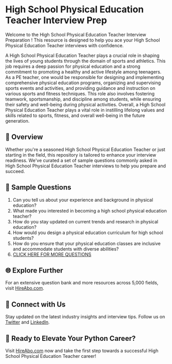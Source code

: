 # High School Physical Education Teacher Interview Prep

Welcome to the High School Physical Education Teacher Interview Preparation ! This resource is designed to help you ace your High School Physical Education Teacher interviews with confidence.

A High School Physical Education Teacher plays a crucial role in shaping the lives of young students through the domain of sports and athletics. This job requires a deep passion for physical education and a strong commitment to promoting a healthy and active lifestyle among teenagers. As a PE teacher, one would be responsible for designing and implementing comprehensive physical education programs, organizing and supervising sports events and activities, and providing guidance and instruction on various sports and fitness techniques. This role also involves fostering teamwork, sportsmanship, and discipline among students, while ensuring their safety and well-being during physical activities. Overall, a High School Physical Education Teacher plays a vital role in instilling lifelong values and skills related to sports, fitness, and overall well-being in the future generation.

## 🚀 Overview

Whether you're a seasoned High School Physical Education Teacher or just starting in the field, this repository is tailored to enhance your interview readiness. We've curated a set of sample questions commonly asked in High School Physical Education Teacher interviews to help you prepare and succeed.

## 📝 Sample Questions

1. Can you tell us about your experience and background in physical education?
2. What made you interested in becoming a high school physical education teacher?
3. How do you stay updated on current trends and research in physical education?
4. How would you design a physical education curriculum for high school students?
5. How do you ensure that your physical education classes are inclusive and accommodate students with diverse abilities?
6. [CLICK HERE FOR MORE QUESTIONS](https://hireabo.com/job/15_4_12/High%20School%20Physical%20Education%20Teacher)

## 🌐 Explore Further

For an extensive question bank and more resources across 5,000 fields, visit [HireAbo.com](https://www.hireabo.com).

## 📱 Connect with Us

Stay updated on the latest industry insights and interview tips. Follow us on [Twitter](https://twitter.com/hireabo) and [LinkedIn](https://www.linkedin.com/in/hire-abo-3609972a8/).

## 🚀 Ready to Elevate Your Python Career?

Visit [HireAbo.com](https://www.hireabo.com) now and take the first step towards a successful High School Physical Education Teacher career!